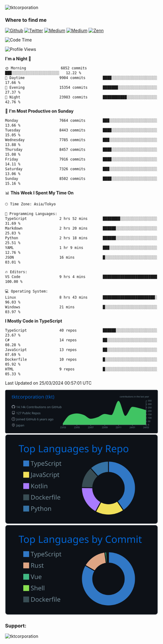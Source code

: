 <p align="left"> <img src="https://komarev.com/ghpvc/?username=tktcorporation&label=Profile%20views&color=0e75b6&style=flat" alt="tktcorporation" /> </p>

<h3>Where to find me</h3>
<p>
<a href="https://github.com/tktcorporation" target="_blank"><img alt="Github" src="https://img.shields.io/badge/GitHub-%2312100E.svg?&style=for-the-badge&logo=Github&logoColor=white" /></a>
<a href="https://twitter.com/tktcorporation" target="_blank"><img alt="Twitter" src="https://img.shields.io/badge/twitter-%231DA1F2.svg?&style=for-the-badge&logo=twitter&logoColor=white" /></a>
<a href="https://www.linkedin.com/in/tktcorporation" target="_blank"><img alt="Medium" src="https://img.shields.io/badge/linkdin-0a66c2.svg?&style=for-the-badge&logo=linkedin&logoColor=white" /></a>
<a href="https://qiita.com/tktcorporation" target="_blank"><img alt="Medium" src="https://img.shields.io/badge/qiita-55C500.svg?&style=for-the-badge&logo=qiita&logoColor=white" /></a>
<a href="https://zenn.dev/tktcorporation" target="_blank"><img alt="Zenn" src="https://img.shields.io/badge/Zenn-3EA8FF.svg?&style=for-the-badge&logo=Zenn&logoColor=white" /></a>
</p>
  
<!--START_SECTION:waka-->
![Code Time](http://img.shields.io/badge/Code%20Time-1%2C455%20hrs%2047%20mins-blue)

![Profile Views](http://img.shields.io/badge/Profile%20Views-5-blue)

**I'm a Night 🦉** 

```text
🌞 Morning                6852 commits        ███░░░░░░░░░░░░░░░░░░░░░░   12.22 % 
🌆 Daytime                9904 commits        ████░░░░░░░░░░░░░░░░░░░░░   17.66 % 
🌃 Evening                15354 commits       ███████░░░░░░░░░░░░░░░░░░   27.37 % 
🌙 Night                  23983 commits       ███████████░░░░░░░░░░░░░░   42.76 % 
```
📅 **I'm Most Productive on Sunday** 

```text
Monday                   7664 commits        ███░░░░░░░░░░░░░░░░░░░░░░   13.66 % 
Tuesday                  8443 commits        ████░░░░░░░░░░░░░░░░░░░░░   15.05 % 
Wednesday                7785 commits        ███░░░░░░░░░░░░░░░░░░░░░░   13.88 % 
Thursday                 8457 commits        ████░░░░░░░░░░░░░░░░░░░░░   15.08 % 
Friday                   7916 commits        ████░░░░░░░░░░░░░░░░░░░░░   14.11 % 
Saturday                 7326 commits        ███░░░░░░░░░░░░░░░░░░░░░░   13.06 % 
Sunday                   8502 commits        ████░░░░░░░░░░░░░░░░░░░░░   15.16 % 
```


📊 **This Week I Spent My Time On** 

```text
🕑︎ Time Zone: Asia/Tokyo

💬 Programming Languages: 
TypeScript               2 hrs 52 mins       ████████░░░░░░░░░░░░░░░░░   31.69 % 
Markdown                 2 hrs 20 mins       ██████░░░░░░░░░░░░░░░░░░░   25.83 % 
Python                   2 hrs 18 mins       ██████░░░░░░░░░░░░░░░░░░░   25.51 % 
YAML                     1 hr 9 mins         ███░░░░░░░░░░░░░░░░░░░░░░   12.76 % 
JSON                     16 mins             █░░░░░░░░░░░░░░░░░░░░░░░░   03.01 % 

🔥 Editors: 
VS Code                  9 hrs 4 mins        █████████████████████████   100.00 % 

💻 Operating System: 
Linux                    8 hrs 43 mins       ████████████████████████░   96.03 % 
Windows                  21 mins             █░░░░░░░░░░░░░░░░░░░░░░░░   03.97 % 
```

**I Mostly Code in TypeScript** 

```text
TypeScript               40 repos            ██████░░░░░░░░░░░░░░░░░░░   23.67 % 
C#                       14 repos            ██░░░░░░░░░░░░░░░░░░░░░░░   08.28 % 
JavaScript               13 repos            ██░░░░░░░░░░░░░░░░░░░░░░░   07.69 % 
Dockerfile               10 repos            █░░░░░░░░░░░░░░░░░░░░░░░░   05.92 % 
HTML                     9 repos             █░░░░░░░░░░░░░░░░░░░░░░░░   05.33 % 
```




 Last Updated on 25/03/2024 00:57:01 UTC
<!--END_SECTION:waka-->

[![](https://raw.githubusercontent.com/tktcorporation/tktcorporation/master/profile-summary-card-output/github_dark/0-profile-details.svg)](https://github.com/vn7n24fzkq/github-profile-summary-cards)
[![](https://raw.githubusercontent.com/tktcorporation/tktcorporation/master/profile-summary-card-output/github_dark/1-repos-per-language.svg)](https://github.com/vn7n24fzkq/github-profile-summary-cards) [![](https://raw.githubusercontent.com/tktcorporation/tktcorporation/master/profile-summary-card-output/github_dark/2-most-commit-language.svg)](https://github.com/vn7n24fzkq/github-profile-summary-cards)

<h3 align="left">Support:</h3>
<p><a href="https://www.buymeacoffee.com/tktcorporation"> <img align="left" src="https://cdn.buymeacoffee.com/buttons/v2/default-yellow.png" height="50" width="210" alt="tktcorporation" /></a></p><br><br>
